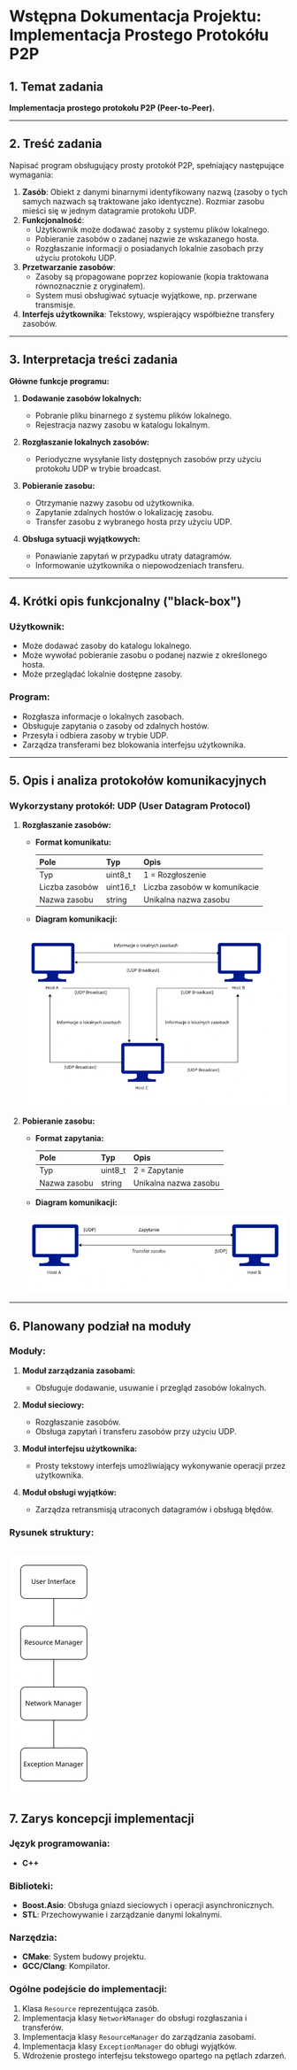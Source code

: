 # Wstępna Dokumentacja Projektu: Implementacja Prostego Protokółu P2P

## 1. Temat zadania

**Implementacja prostego protokołu P2P (Peer-to-Peer).**

---

## 2. Treść zadania

Napisać program obsługujący prosty protokół P2P, spełniający następujące wymagania:

1. **Zasób**: Obiekt z danymi binarnymi identyfikowany nazwą (zasoby o tych samych nazwach są traktowane jako identyczne). Rozmiar zasobu mieści się w jednym datagramie protokołu UDP.
2. **Funkcjonalność**:
   - Użytkownik może dodawać zasoby z systemu plików lokalnego.
   - Pobieranie zasobów o zadanej nazwie ze wskazanego hosta.
   - Rozgłaszanie informacji o posiadanych lokalnie zasobach przy użyciu protokołu UDP.
3. **Przetwarzanie zasobów**:
   - Zasoby są propagowane poprzez kopiowanie (kopia traktowana równoznacznie z oryginałem).
   - System musi obsługiwać sytuacje wyjątkowe, np. przerwane transmisje.
4. **Interfejs użytkownika**: Tekstowy, wspierający współbieżne transfery zasobów.

---

## 3. Interpretacja treści zadania

**Główne funkcje programu:**

1. **Dodawanie zasobów lokalnych:**

   - Pobranie pliku binarnego z systemu plików lokalnego.
   - Rejestracja nazwy zasobu w katalogu lokalnym.

2. **Rozgłaszanie lokalnych zasobów:**

   - Periodyczne wysyłanie listy dostępnych zasobów przy użyciu protokołu UDP w trybie broadcast.

3. **Pobieranie zasobu:**

   - Otrzymanie nazwy zasobu od użytkownika.
   - Zapytanie zdalnych hostów o lokalizację zasobu.
   - Transfer zasobu z wybranego hosta przy użyciu UDP.

4. **Obsługa sytuacji wyjątkowych:**

   - Ponawianie zapytań w przypadku utraty datagramów.
   - Informowanie użytkownika o niepowodzeniach transferu.

---

## 4. Krótki opis funkcjonalny ("black-box")

### Użytkownik:

- Może dodawać zasoby do katalogu lokalnego.
- Może wywołać pobieranie zasobu o podanej nazwie z określonego hosta.
- Może przeglądać lokalnie dostępne zasoby.

### Program:

- Rozgłasza informacje o lokalnych zasobach.
- Obsługuje zapytania o zasoby od zdalnych hostów.
- Przesyła i odbiera zasoby w trybie UDP.
- Zarządza transferami bez blokowania interfejsu użytkownika.

---

## 5. Opis i analiza protokołów komunikacyjnych

### Wykorzystany protokół: **UDP (User Datagram Protocol)**

1. **Rozgłaszanie zasobów:**

   - **Format komunikatu:**

     | Pole           | Typ      | Opis                         |
     | -------------- | -------- | ---------------------------- |
     | Typ            | uint8_t  | 1 = Rozgłoszenie             |
     | Liczba zasobów | uint16_t | Liczba zasobów w komunikacie |
     | Nazwa zasobu   | string   | Unikalna nazwa zasobu        |

   - **Diagram komunikacji:**

   ![Broadcast diagram](./broadcast.png)

2. **Pobieranie zasobu:**

   - **Format zapytania:**

     | Pole         | Typ     | Opis                  |
     | ------------ | ------- | --------------------- |
     | Typ          | uint8_t | 2 = Zapytanie         |
     | Nazwa zasobu | string  | Unikalna nazwa zasobu |

   - **Diagram komunikacji:**

   ![Transfer diagram](./transfer.png)

---

## 6. Planowany podział na moduły

### Moduły:

1. **Moduł zarządzania zasobami:**

   - Obsługuje dodawanie, usuwanie i przegląd zasobów lokalnych.

2. **Moduł sieciowy:**

   - Rozgłaszanie zasobów.
   - Obsługa zapytań i transferu zasobów przy użyciu UDP.

3. **Moduł interfejsu użytkownika:**

   - Prosty tekstowy interfejs umożliwiający wykonywanie operacji przez użytkownika.

4. **Moduł obsługi wyjątków:**

   - Zarządza retransmisją utraconych datagramów i obsługą błędów.

### Rysunek struktury:

## ![Structure drawing](./structure.png)

## 7. Zarys koncepcji implementacji

### Język programowania:

- **C++**

### Biblioteki:

- **Boost.Asio**: Obsługa gniazd sieciowych i operacji asynchronicznych.
- **STL**: Przechowywanie i zarządzanie danymi lokalnymi.

### Narzędzia:

- **CMake**: System budowy projektu.
- **GCC/Clang**: Kompilator.

### Ogólne podejście do implementacji:

1. Klasa `Resource` reprezentująca zasób.
2. Implementacja klasy `NetworkManager` do obsługi rozgłaszania i transferów.
3. Implementacja klasy `ResourceManager` do zarządzania zasobami.
4. Implementacja klasy `ExceptionManager` do obługi wyjątków.
5. Wdrożenie prostego interfejsu tekstowego opartego na pętlach zdarzeń.
